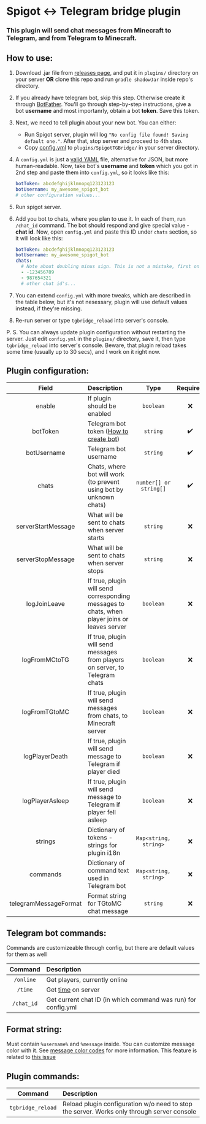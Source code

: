 # Spigot <-> Telegram bridge plugin

### This plugin will send chat messages from Minecraft to Telegram, and from Telegram to Minecraft.

## How to use:

1. Download .jar file from [releases page](https://github.com/kraftwerk28/spigot-tg-bridge/releases), and put it in `plugins/` directory on your server **OR** clone this repo and run `gradle shadowJar` inside repo's directory.

2. If you already have telegram bot, skip this step. Otherwise create it through [BotFather](https://t.me/BotFather). You'll go through step-by-step instructions, give a bot __username__ and most importanrly, obtain a bot __token__. Save this token.

3. Next, we need to tell plugin about your new bot. You can either:
    - Run Spigot server, plugin will log `"No config file found! Saving default one."`. After that, stop server and proceed to 4th step.
    - Copy [config.yml](https://raw.githubusercontent.com/kraftwerk28/spigot-tg-bridge/master/src/main/resources/config.yml) to `plugins/SpigotTGBridge/` in your server directory.

4. A `config.yml` is just a [valid YAML](https://en.wikipedia.org/wiki/YAML) file, alternative for JSON, but more human-readable.
   Now, take bot's __username__ and __token__ which you got in 2nd step and paste them into `config.yml`, so it looks like this:
   ```yaml
   botToken: abcdefghijklmnopq123123123
   botUsername: my_awesome_spigot_bot
   # other configuration values...
   ```

5. Run spigot server.

6. Add you bot to chats, where you plan to use it. In each of them, run `/chat_id` command. The bot should respond and give special value - __chat id__. Now, open `config.yml` and paste this ID under `chats` section, so it will look like this:
    ```yaml
    botToken: abcdefghijklmnopq123123123
    botUsername: my_awesome_spigot_bot
    chats:
      # Note about doubling minus sign. This is not a mistake, first one means list element, the second one - actual minus
      - -123456789
      - 987654321
      # other chat id's...
    ```

7. You can extend `config.yml` with more tweaks, which are described in the table below, but it's not nesessary, plugin will use default values instead, if they're missing.

8. Re-run server or type `tgbridge_reload` into server's console.


P. S. You can always update plugin configuration without restarting the server. Just edit `config.yml` in the `plugins/` directory, save it, then type `tgbridge_reload` into server's console. Beware, that plugin reload takes some time (usually up to 30 secs), and I work on it right now.


## Plugin configuration:

| Field | Description | Type | Required | Default |
|:-----:|:------------|:----:|:--------:|:-------:|
| enable | If plugin should be enabled | `boolean` | :x: | `true` |
| botToken | Telegram bot token ([How to create bot](https://core.telegram.org/bots#3-how-do-i-create-a-bot)) | `string` | :heavy_check_mark: | - |
| botUsername | Telegram bot username | `string` | :heavy_check_mark: | - |
| chats | Chats, where bot will work (to prevent using bot by unknown chats) | `number[] or string[]` | :heavy_check_mark: | `[]` |
| serverStartMessage | What will be sent to chats when server starts | `string` | :x: | `'Server started.'` |
| serverStopMessage | What will be sent to chats when server stops | `string` | :x: | `'Server stopped.'` |
| logJoinLeave | If true, plugin will send corresponding messages to chats, when player joins or leaves server | `boolean` | :x: | `true` |
| logFromMCtoTG | If true, plugin will send messages from players on server, to Telegram chats | `boolean` | :x: | `true` |
| logFromTGtoMC | If true, plugin will send messages from chats, to Minecraft server | `boolean` | :x: | `true` |
| logPlayerDeath | If true, plugin will send message to Telegram if player died | `boolean` | :x: | `false` |
| logPlayerAsleep | If true, plugin will send message to Telegram if player fell asleep | `boolean` | :x: | `false` |
| strings | Dictionary of tokens - strings for plugin i18n | `Map<string, string>` | :x: | See default config |
| commands | Dictionary of command text used in Telegram bot | `Map<string, string>` | :x: | See default config |
| telegramMessageFormat | Format string for TGtoMC chat message | `string` | :x: | See default config |


## Telegram bot commands:

Commands are customizeable through config, but there are default values for them as well

| Command | Description |
|:-------:|:------------|
| `/online` | Get players, currently online |
| `/time`   | Get [time](https://minecraft.gamepedia.com/Day-night_cycle) on server |
| `/chat_id`   | Get current chat ID (in which command was run) for config.yml |


## Format string:

Must contain `%username%` and `%message` inside.
You can customize message color with it. See [message color codes](https://www.digminecraft.com/lists/color_list_pc.php) for more information.
This feature is related to [this issue](https://github.com/kraftwerk28/spigot-tg-bridge/issues/6)


## Plugin commands:

| Command | Description |
|:-------:|:------------|
| `tgbridge_reload` | Reload plugin configuration w/o need to stop the server. Works only through server console |
